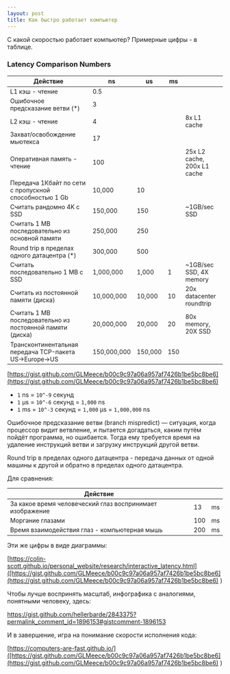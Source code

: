 ```yaml
---
layout: post
title: Как быстро работает компьютер
---
```


C какой скоростью работает компьютер? Примерные цифры - в таблице.

### Latency Comparison Numbers

<style scoped>
table {
  font-size: 14px;
}
</style>


| **Действие**                                              | ns          | us      | ms  |                             |
|-----------------------------------------------------------|-------------|---------|-----|-----------------------------|
| L1 кэш - чтение                                           | 0.5         |         |     |                             |
| Ошибочное предсказание ветви (*)                          | 3           |         |     |                             |
| L2 кэш - чтение                                           | 4           |         |     | 8x L1 cache                 |
| Захват/освобождение мьютекса                              | 17          |         |     |                             |
| Оперативная память - чтение                               | 100         |         |     | 25x L2 cache, 200x L1 cache |
| Передача 1Кбайт по сети с пропускной способностью 1 Gb    | 10,000      | 10      |     |                             |
| Считать рандомно 4K с SSD                                 | 150,000     | 150     |     | ~1GB/sec SSD                |
| Cчитать 1 MB последовательно из основной памяти           | 250,000     | 250     |     |                             |
| Round trip в пределах одного датацентра (*)               | 300,000     | 500     |     |                             |
| Считать последовательно 1 MB с SSD                        | 1,000,000   | 1,000   | 1   | ~1GB/sec SSD, 4X memory     |
| Считать из постоянной памяти (диска)                      | 10,000,000  | 10,000  | 10  | 20x datacenter roundtrip    |
| Считать 1 MB последовательно из постоянной памяти (диска) | 20,000,000  | 20,000  | 20  | 80x memory, 20X SSD         |
| Трансконтинентальная передача TCP-пакета US->Europe->US   | 150,000,000 | 150,000 | 150 |                             |


[https://gist.github.com/GLMeece/b00c9c97a06a957af7426b1be5bc8be6](https://gist.github.com/GLMeece/b00c9c97a06a957af7426b1be5bc8be6)

* `1` ns = `10^-9` секунд
* `1` µs = `10^-6` секунд = `1,000` ns
* `1` ms = `10^-3` секунд = `1,000` µs = `1,000,000` ns

Ошибочное предсказание ветви (branch mispredict) — ситуация, когда процессор видит ветвление, и пытается
догадаться, каким путём пойдёт программа, но ошибается. Тогда ему требуется время на удаление инструкций ветви и
загрузку инструкций другой ветви.

Round trip в пределах одного датацентра - передача данных от одной машины к другой и обратно в пределах одного
датацентра.

Для сравнения:

| **Действие**                                              |     |     | 
|-----------------------------------------------------------|-----|-----|
| За какое время человеческий глаз воспринимает изображение | 13  | ms  |
| Моргание глазами                                          | 100 | ms  | 
| Время взаимодействия глаз - компьютерная мышь             | 200 | ms  |


Эти же цифры в виде диаграммы:

[https://colin-scott.github.io/personal_website/research/interactive_latency.html]([https://gist.github.com/GLMeece/b00c9c97a06a957af7426b1be5bc8be6](https://gist.github.com/GLMeece/b00c9c97a06a957af7426b1be5bc8be6)
)

Чтобы лучше воспринять масштаб, инфографика с аналогиями, понятными человеку, здесь:

[https://gist.github.com/hellerbarde/2843375?permalink_comment_id=1896153#gistcomment-1896153
]([https://gist.github.com/GLMeece/b00c9c97a06a957af7426b1be5bc8be6](https://gist.github.com/GLMeece/b00c9c97a06a957af7426b1be5bc8be6)
)

И в завершение, игра на понимание скорости исполнения кода:

[https://computers-are-fast.github.io/]([https://gist.github.com/GLMeece/b00c9c97a06a957af7426b1be5bc8be6](https://gist.github.com/GLMeece/b00c9c97a06a957af7426b1be5bc8be6)
)